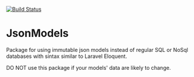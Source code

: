 [![Build Status](https://travis-ci.com/guifcoelho/json-models.svg?branch=master)](https://travis-ci.com/guifcoelho/json-models)

# JsonModels

Package for using immutable json models instead of regular SQL or NoSql databases with sintax similar to Laravel Eloquent.

DO NOT use this package if your models' data are likely to change.
